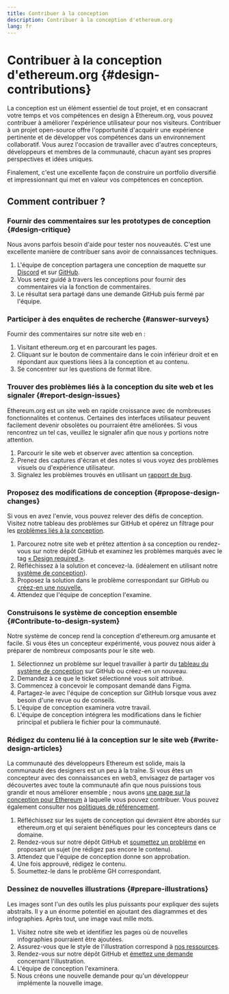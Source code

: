 ```yaml
---
title: Contribuer à la conception
description: Contribuer à la conception d'ethereum.org
lang: fr
---
```


# Contribuer à la conception d'ethereum.org {#design-contributions}

La conception est un élément essentiel de tout projet, et en consacrant votre temps et vos compétences en design à Ethereum.org, vous pouvez contribuer à améliorer l'expérience utilisateur pour nos visiteurs. Contribuer à un projet open-source offre l'opportunité d'acquérir une expérience pertinente et de développer vos compétences dans un environnement collaboratif. Vous aurez l'occasion de travailler avec d'autres concepteurs, développeurs et membres de la communauté, chacun ayant ses propres perspectives et idées uniques.

Finalement, c'est une excellente façon de construire un portfolio diversifié et impressionnant qui met en valeur vos compétences en conception.

## Comment contribuer ?

### <Emoji text=":one:" size={1} me="2" /> Fournir des commentaires sur les prototypes de conception {#design-critique}

Nous avons parfois besoin d'aide pour tester nos nouveautés. C'est une excellente manière de contribuer sans avoir de connaissances techniques.

1. L'équipe de conception partagera une conception de maquette sur [Discord](https://discord.com/invite/CetY6Y4) et sur [GitHub](https://github.com/ethereum/ethereum-org-website/labels/design%20required%20%F0%9F%8E%A8).
2. Vous serez guidé à travers les conceptions pour fournir des commentaires via la fonction de commentaires.
3. Le résultat sera partagé dans une demande GitHub puis fermé par l'équipe.

### <Emoji text=":two:" size={1} me="2" /> Participer à des enquêtes de recherche {#answer-surveys}

Fournir des commentaires sur notre site web en :

1. Visitant ethereum.org et en parcourant les pages.
2. Cliquant sur le bouton de commentaire dans le coin inférieur droit et en répondant aux questions liées à la conception et au contenu.
3. Se concentrer sur les questions de format libre.

### <Emoji text=":three:" size={1} me="2" /> Trouver des problèmes liés à la conception du site web et les signaler {#report-design-issues}

Ethereum.org est un site web en rapide croissance avec de nombreuses fonctionnalités et contenus. Certaines des interfaces utilisateur peuvent facilement devenir obsolètes ou pourraient être améliorées. Si vous rencontrez un tel cas, veuillez le signaler afin que nous y portions notre attention.

1. Parcourir le site web et observer avec attention sa conception.
2. Prenez des captures d'écran et des notes si vous voyez des problèmes visuels ou d'expérience utilisateur.
3. Signalez les problèmes trouvés en utilisant un [rapport de bug](https://github.com/ethereum/ethereum-org-website/issues/new/choose).

### <Emoji text=":four:" size={1} me="2" /> Proposez des modifications de conception {#propose-design-changes}

Si vous en avez l'envie, vous pouvez relever des défis de conception. Visitez notre tableau des problèmes sur GitHub et opérez un filtrage pour les [problèmes liés à la conception](https://github.com/ethereum/ethereum-org-website/labels/design%20required%20%F0%9F%8E%A8).

1. Parcourez notre site web et prêtez attention à sa conception ou rendez-vous sur notre dépôt GitHub et examinez les problèmes marqués avec le tag [« Design required »](https://github.com/ethereum/ethereum-org-website/labels/design%20required%20%F0%9F%8E%A8).
2. Réfléchissez à la solution et concevez-la. (idéalement en utilisant notre [système de conception](https://www.figma.com/community/file/1134414495420383395)).
3. Proposez la solution dans le problème correspondant sur GitHub ou [créez-en une nouvelle.](https://github.com/ethereum/ethereum-org-website/issues/new?assignees=&labels=feature+%3Asparkles%3A&template=feature_request.yaml&title=Feature+request)
4. Attendez que l'équipe de conception l'examine.

### <Emoji text=":five:" size={1} me="2" /> Construisons le système de conception ensemble {#Contribute-to-design-system}

Notre système de concep rend la conception d'ethereum.org amusante et facile. Si vous êtes un concepteur expérimenté, vous pouvez nous aider à préparer de nombreux composants pour le site web.

1. Sélectionnez un problème sur lequel travailler à partir du [tableau du système de conception](https://github.com/ethereum/ethereum-org-website/labels/design%20system) sur GitHub ou créez-en un nouveau.
2. Demandez à ce que le ticket sélectionné vous soit attribué.
3. Commencez à concevoir le composant demandé dans Figma.
4. Partagez-le avec l'équipe de conception sur GitHub lorsque vous avez besoin d'une revue ou de conseils.
5. L'équipe de conception examinera votre travail.
6. L'équipe de conception intégrera les modifications dans le fichier principal et publiera le fichier pour la communauté.

### <Emoji text=":six:" size={1} me="2" /> Rédigez du contenu lié à la conception sur le site web {#write-design-articles}

La communauté des développeurs Ethereum est solide, mais la communauté des designers est un peu à la traîne. Si vous êtes un concepteur avec des connaissances en web3, envisagez de partager vos découvertes avec toute la communauté afin que nous puissions tous grandir et nous améliorer ensemble ; nous avons [une page sur la conception pour Ethereum](/developers/docs/design-and-ux/) à laquelle vous pouvez contribuer. Vous pouvez également consulter nos [politiques de référencement](/contributing/design/adding-design-resources).

1. Réfléchissez sur les sujets de conception qui devraient être abordés sur ethereum.org et qui seraient bénéfiques pour les concepteurs dans ce domaine.
2. Rendez-vous sur notre dépôt GitHub et [soumettez un problème](https://github.com/ethereum/ethereum-org-website/issues/new) en proposant un sujet (ne rédigez pas encore le contenu).
3. Attendez que l'équipe de conception donne son approbation.
4. Une fois approuvé, rédigez le contenu.
5. Soumettez-le dans le problème GH correspondant.

### <Emoji text=":seven:" size={1} me="2" /> Dessinez de nouvelles illustrations {#prepare-illustrations}

Les images sont l'un des outils les plus puissants pour expliquer des sujets abstraits. Il y a un énorme potentiel en ajoutant des diagrammes et des infographies. Après tout, une image vaut mille mots.

1. Visitez notre site web et identifiez les pages où de nouvelles infographies pourraient être ajoutées.
2. Assurez-vous que le style de l'illustration correspond à [nos ressources](/assets/).
3. Rendez-vous sur notre dépôt GitHub et [émettez une demande](https://github.com/ethereum/ethereum-org-website/issues/new) concernant l'illustration.
4. L'équipe de conception l'examinera.
5. Nous créons une nouvelle demande pour qu'un développeur implémente la nouvelle image.
